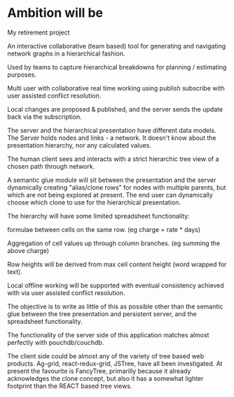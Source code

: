 # Ambition will be

My retirement project

An interactive collaborative (team based) tool for generating and navigating network graphs in a hierarchical fashion.

Used by teams to capture hierarchical breakdowns for planning / estimating purposes.

Multi user with collaborative real time working using publish subscribe with user assisted conflict resolution.

Local changes are proposed & published, and the server sends the update back via the subscription.

The server and the hierarchical presentation have different data models. The Server holds nodes and links - a network. It doesn't know about the presentation hierarchy, nor any calculated values.

The human client sees and interacts with a strict hierarchic tree view of a chosen path through network.

A semantic glue module will sit between the presentation and the server dynamically creating "alias/clone rows" for nodes with multiple parents, but which are not being explored at present. The end user can dynamically choose which clone to use for the hierarchical presentation.

The hierarchy will have some limited spreadsheet functionality:

  formulae between cells on the same row. (eg charge = rate * days)

  Aggregation of cell values up through column branches. (eg summing the above charge)

Row heights will be derived from max cell content height (word wrapped for text).

Local offline working will be supported with eventual consistency achieved with via user assisted conflict resolution.

The objective is to write as little of this as possible other than the semantic glue between the tree presentation and persistent server, and the spreadsheet functionality.

The functionality of the server side of this application matches almost perfectly with pouchdb/couchdb.

The client side could be almost any of the variety of tree based web products. Ag-grid, react-redux-grid, JSTree, have all been investigated. At present the favourite is FancyTree, primarilly because it already acknowledges the clone concept, but also it has a somewhat lighter footprint than the REACT based tree views.
